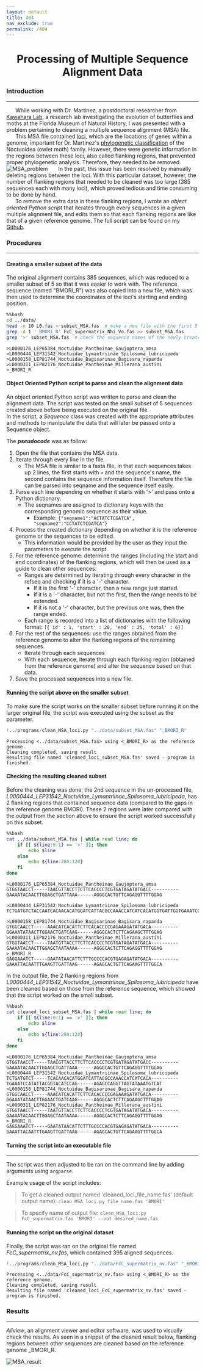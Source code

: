 ```yaml
---
layout: default
title: 404
nav_exclude: true
permalink: /404
---
```


<h1><center>Processing of Multiple Sequence Alignment Data</center></h1>  

### Introduction
---------------------------------------------------------------
&nbsp;&nbsp;&nbsp;&nbsp;&nbsp;&nbsp;While working with Dr. Martinez, a postdoctoral researcher from <a href="https://www.floridamuseum.ufl.edu/kawahara-lab/" target="_blank">Kawahara Lab</a>, a research lab investigating the evolution of butterflies and moths at the Florida Museum of Natural History, I was presented with a problem pertaining to cleaning a multiple sequence alignment (MSA) file.   
&nbsp;&nbsp;&nbsp;&nbsp;&nbsp;&nbsp;This MSA file contained <a href="https://www.genome.gov/genetics-glossary/Locus" target="_blank">loci</a>, which are the locations of genes within a genome, important for Dr. Martinez's <a href="https://bio.libretexts.org/Bookshelves/Introductory_and_General_Biology/Book%3A_Introductory_Biology_(CK-12)/05%3A_Evolution/5.12%3A_Phylogenetic_Classification" target="_blank">phylogenetic classification</a> of the Noctuoidea (owlet moth) family. However, there were genetic information in the regions between these loci, also called flanking regions, that prevented proper phylogenetic analysis. Therefore, they needed to be removed.   
![MSA_problem](/assets/img/process_MSA_problem.png)
&nbsp;&nbsp;&nbsp;&nbsp;&nbsp;&nbsp;In the past, this issue has been resolved by manually deleting regions between the loci. With this particular dataset, however, the number of flanking regions that needed to be cleaned was too large (385 sequences each with many loci), which proved tedious and time consuming to be done by hand.  
&nbsp;&nbsp;&nbsp;&nbsp;&nbsp;&nbsp;To remove the extra data in these flanking regions, I wrote an *object oriented Python script* that iterates through every sequences in a given multiple alignment file, and edits them so that each flanking regions are like that of a given reference genome. The full script can be found on my <a href="https://github.com/nhwivo/clean-MSA-loci/blob/main/clean_MSA_loci.py" target="_blank">Github</a>.

### Procedures
---------------------------------------------------------------
#### Creating a smaller subset of the data
The original alignment contains 385 sequences, which was reduced to a smaller subset of 5 so that it was easier to work with. The reference sequence (named "BMORI_R") was also copied into a new file, which was then used to determine the coordinates of the loci's starting and ending position.


```bash
%%bash
cd ../data/
head -n 10 L0.fas > subset_MSA.fas  # make a new file with the first 5 sequences 
grep -A 1 '_BMORI_R' FcC_supermatrix_Nhi_Vo.fas >> subset_MSA.fas
grep '>' subset_MSA.fas  # check the sequence names of the newly created file 
```

    >L0000176_LEP65384_Noctuidae_Pantheinae_Gaujoptera_amsa
    >L0000444_LEP31542_Noctuidae_Lymantriinae_Spilosoma_lubricipeda
    >L0000158_LEP81744_Noctuidae_Bagisarinae_Bagisara_rapanda
    >L0000311_LEP82176_Noctuidae_Pantheinae_Millerana_austini
    >_BMORI_R


#### Object Oriented Python script to parse and clean the alignment data  
An object oriented Python script was written to parse and clean the alignment data. The script was tested on the small subset of 5 sequences created above before being executed on the original file.   
In the script, a *Sequence* class was created with the appropriate attributes and methods to manipulate the data that will later be passed onto a Sequence object.  

The ***pseudocode*** was as follow:
1. Open the file that contains the MSA data.
2. Iterate through every line in the file.
    - The MSA file is similar to a fasta file, in that each sequences takes up 2 lines, the first starts with `>` and the sequence's name, the second contains the sequence information itself. Therefore the file can be parsed into seqname and the sequence itself easily. 
3. Parse each line depending on whether it starts with '>' and pass onto a Python dictionary. 
    - The seqnames are assigned to dictionary keys with the corresponding genomic sequence as their value.
        - Example: `{"seqname1":"ACTATCTCGATCA", "seqname2":"CCTATCTCGATCA"}`
4. Process the created dictionary depending on whether it is the reference genome or the sequences to be edited. 
    - This information would be provided by the user as they input the parameters to execute the script. 
5. For the reference genome: determine the ranges (including the start and end coordinates) of the flanking regions, which will then be used as a guide to clean other sequences.
    - Ranges are determined by iterating through every character in the refseq and checking if it is a '-' character. 
        - If it is the first '-' character, then a new range just started.
        - If it is a '-' character, but not the first, then the range needs to be extended.
        - If it is not a '-' character, but the previous one was, then the range ended. 
    - Each range is recorded into a list of dictionaries with the following format: `[{'id' : 1, 'start' : 20, 'end' : 25, 'total' : 6}]`
6. For the rest of the sequences: use the ranges obtained from the reference genome to alter the flanking regions of the remaining sequences. 
    - Iterate through each sequences 
    - With each sequence, iterate through each flanking region (obtained from the reference genome) and alter the sequence based on that data. 
7. Save the processed sequences into a new file. 

#### Running the script above on the smaller subset
To make sure the script works on the smaller subset before running it on the larger original file, the script was executed using the subset as the parameter. 


```python
!../programs/clean_MSA_loci.py "../data/subset_MSA.fas" "_BMORI_R"
```

    Processing <../data/subset_MSA.fas> using <_BMORI_R> as the reference genome.
    Cleaning completed, saving result
    Resulting file named 'cleaned_loci_subset_MSA.fas' saved - program is finished.


#### Checking the resulting cleaned subset
Before the cleaning was done, the 2nd sequence in the un-processed file, *L0000444_LEP31542_Noctuidae_Lymantriinae_Spilosoma_lubricipeda*, has 2 flanking regions that contained sequence data (compared to the gaps in the reference genome BMORI). These 2 regions were later compared with the output from the section above to ensure the script worked successfully on this subset.


```bash
%%bash
cat ../data/subset_MSA.fas | while read line; do
    if [[ ${line:0:1} == '>' ]]; then
        echo $line
    else
        echo ${line:280:120}
    fi
done
```

    >L0000176_LEP65384_Noctuidae_Pantheinae_Gaujoptera_amsa
    GTGGTAACCT-----TAACGTTACCTTCTTCACCCCTCGTGATAGATATGACC----------GAAAATACAACTTGGAGCTGATTAAA------AGGGCACTGTTCAGAGGTTTTGGAG
    
    >L0000444_LEP31542_Noctuidae_Lymantriinae_Spilosoma_lubricipeda
    TCTGATGTCTACCAATCACAACACATGGATCATTACGCCAAACCATCATCACATGGTGATTGGTGAAATCCATATTACGGTACATCCAGTCTTCGAGAGCCAGGTTAGTATAAATGTCAT
    
    >L0000158_LEP81744_Noctuidae_Bagisarinae_Bagisara_rapanda
    GTGGCAACCT-----AAACATCACATTCTTCACACCCCGAGAAAGATATGACA----------GGAAATATAACTTGGAACTGATCAAG------AGGGCACTCTTCAGAAGCTTTGGAG
    >L0000311_LEP82176_Noctuidae_Pantheinae_Millerana_austini
    GTGGTAACCT-----TAATGTTACCTTCTTCACCCCTCGTGATAGATATGACA----------GAAAATACAACTTGGAGCTAATAAAA------AGGGCACTCTTCAGAGGTTTTGGAG
    >_BMORI_R
    GAGGAAATCT-----GAATATAACATTCTTTGCCCCACGTGAGAGATATGACA----------GAAATTACAATTTGAAGTTGATTAAG------AGAGCACTGTTCAGAAGTTTTGGCA


In the output file, the 2 flanking regions from *L0000444_LEP31542_Noctuidae_Lymantriinae_Spilosoma_lubricipeda* have been cleaned based on those from the reference sequence, which showed that the script worked on the small subset. 


```bash
%%bash
cat cleaned_loci_subset_MSA.fas | while read line; do
    if [[ ${line:0:1} == '>' ]]; then
        echo $line
    else
        echo ${line:280:120}
    fi
done
```

    >L0000176_LEP65384_Noctuidae_Pantheinae_Gaujoptera_amsa
    GTGGTAACCT-----TAACGTTACCTTCTTCACCCCTCGTGATAGATATGACC----------GAAAATACAACTTGGAGCTGATTAAA------AGGGCACTGTTCAGAGGTTTTGGAG
    >L0000444_LEP31542_Noctuidae_Lymantriinae_Spilosoma_lubricipeda
    TCTGATGTCT-----TCACAACACATGGATCATTACGCCAAACCATCATCACA----------TGAAATCCATATTACGGTACATCCAG------AGAGCCAGGTTAGTATAAATGTCAT
    >L0000158_LEP81744_Noctuidae_Bagisarinae_Bagisara_rapanda
    GTGGCAACCT-----AAACATCACATTCTTCACACCCCGAGAAAGATATGACA----------GGAAATATAACTTGGAACTGATCAAG------AGGGCACTCTTCAGAAGCTTTGGAG
    >L0000311_LEP82176_Noctuidae_Pantheinae_Millerana_austini
    GTGGTAACCT-----TAATGTTACCTTCTTCACCCCTCGTGATAGATATGACA----------GAAAATACAACTTGGAGCTAATAAAA------AGGGCACTCTTCAGAGGTTTTGGAG
    >_BMORI_R
    GAGGAAATCT-----GAATATAACATTCTTTGCCCCACGTGAGAGATATGACA----------GAAATTACAATTTGAAGTTGATTAAG------AGAGCACTGTTCAGAAGTTTTGGCA


#### Turning the script into an executable file
---------------------------------------------------------------
The script was then adjusted to be ran on the command line by adding arguments using `argparse`.    

Example usage of the script includes: 
> To get a cleaned output named 'cleaned_loci_file_name.fas' (default output name):
    `clean_MSA_loci.py file_name.fas 'BMORI'`  

> To specify name of output file:
    `clean_MSA_loci.py FcC_supermatrix.fas 'BMORI' --out desired_name.fas`

#### Running the script on the original dataset
Finally, the script was ran on the original file named *FcC_supermatrix_nv.fas*, which contained 395 aligned sequences. 


```python
!../programs/clean_MSA_loci.py "../data/FcC_supermatrix_nv.fas" "_BMORI_R"
```

    Processing <../data/FcC_supermatrix_nv.fas> using <_BMORI_R> as the reference genome.
    Cleaning completed, saving result
    Resulting file named 'cleaned_loci_FcC_supermatrix_nv.fas' saved - program is finished.


### Results
---------------------------------------------------------------
*Aliview*, an alignment viewer and editor software, was used to visually check the results. 
As seen in a snippet of the cleaned result below, flanking regions between other sequences are cleaned based on the reference genome _BMORI_R.

![MSA_result](/assets/img/process_MSA_result.png)
